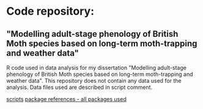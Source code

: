 # Code repository:
## "Modelling adult-stage phenology of British Moth species based on long-term moth-trapping and weather data"

R code used in data analysis for my dissertation "Modelling adult-stage phenology of British Moth species based on long-term moth-trapping and weather data".
This repository does not contain any data used for the analysis. Data files used are described in script comment.

[scripts](scripts)
[package references - all packages used](references/all_package_references.md)



